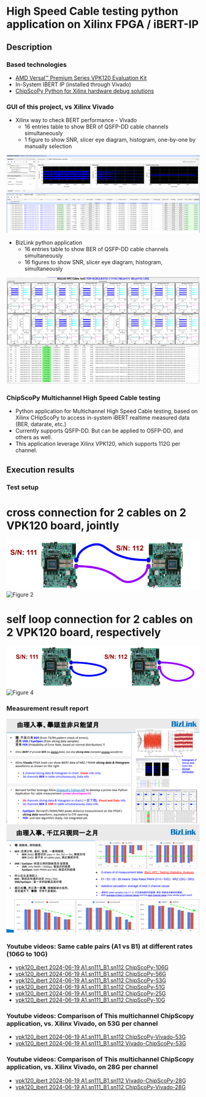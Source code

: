 # High Speed Cable testing python application on Xilinx FPGA / iBERT-IP

## Description

### Based technologies

- [AMD Versal™ Premium Series VPK120 Evaluation Kit](https://www.amd.com/en/products/adaptive-socs-and-fpgas/evaluation-boards/vpk120.html)
- In-System IBERT IP (installed through Vivado)
- [ChipScoPy Python for Xilinx hardware debug solutions](https://xilinx.github.io/chipscopy/2025.1/index.html)

### GUI of this project, vs Xilinx Vivado

- Xilinx way to check BERT performance - Vivado
  - 16 entries table to show BER of QSFP-DD cable channels simultaneously
  - 1 figure to show SNR, slicer eye diagram, histogram, one-by-one by manually selection

![Figure 1](images/Vivado-iBERT-GUI.png "Vivado iBERT GUI")

- BizLink python application
  - 16 entries table to show BER of QSFP-DD cable channels simultaneously
  - 16 figures to show SNR, slicer eye diagram, histogram,  simultaneously

![Figure 2](ChipScoPy/misc/HPC_Cable_BERT_YK_Scan.screenshot-2024-0607.B2-53G.png "iBERT ChipScoPy Cable Testing GUI")

### ChipScoPy Multichannel High Speed Cable testing

- Python application for Multichannel High Speed Cable testing, based on Xilinx CHipScoPy to access in-system iBERT realtime measured data (BER, datarate, etc.)
- Currently supports QSFP-DD. But can be applied to OSFP-DD, and others as well.
- This application leverage Xilinx VPK120, which supports 112G per channel.

## Execution results

### Test setup

# cross connection for 2 cables on 2 VPK120 board, jointly

![Figure 1](images/connect-diagram.cross.png "cross connection diagram")
![Figure 2](images/cable_A1_B1.cross-connect.VPK120_sn111_sn112.jpg "cross connection picture")

# self loop connection for 2 cables on 2 VPK120 board, respectively

![Figure 3](images/connect-diagram.selfloop.png "self-loop connection diagram")
![Figure 4](images/cable_A1_B1.selfloop-connect.VPK120_sn111_sn112.jpg "self-loop connection picture")

### Measurement result report

![Figure 5](images/IBERT_HPC_CABLE_TESTING-1.png "Test Report 1")
![Figure 5](images/IBERT_HPC_CABLE_TESTING-2.png "Test Report 2")

### Youtube videos: Same cable pairs (A1 vs B1) at different rates (106G to 10G)

- [vpk120_ibert 2024-06-19 A1.sn111_B1.sn112 ChipScoPy-106G](https://www.youtube.com/watch?v=0q_JrXw55CI)
- [vpk120_ibert 2024-06-19 A1.sn111_B1.sn112 ChipScoPy-56G](https://www.youtube.com/watch?v=eHCbUxkYKbI)
- [vpk120_ibert 2024-06-19 A1.sn111_B1.sn112 ChipScoPy-53G](https://www.youtube.com/watch?v=mV0R3NWcBVM)
- [vpk120_ibert 2024-06-19 A1.sn111_B1.sn112 ChipScoPy-51G](https://www.youtube.com/watch?v=n3pv9-3KCpY)
- [vpk120_ibert 2024-06-19 A1.sn111_B1.sn112 ChipScoPy-25G](https://www.youtube.com/watch?v=BYdLWb7Fs6A)
- [vpk120_ibert 2024-06-19 A1.sn111_B1.sn112 ChipScoPy-10G](https://www.youtube.com/watch?v=20zd3dXQ3IE)

### Youtube videos: Comparison of This multichannel ChipScopy application, vs. Xilinx Vivado, on 53G per channel

- [vpk120_ibert 2024-06-19 A1.sn111_B1.sn112 ChipScoPy-Vivado-53G](https://www.youtube.com/watch?v=PdGcgPNZXZU)
- [vpk120_ibert 2024-06-19 A1.sn111_B1.sn112 Vivado-ChipScoPy-53G](https://www.youtube.com/watch?v=rl_kp8WlaEY)

### Youtube videos: Comparison of This multichannel ChipScopy application, vs. Xilinx Vivado, on 28G per channel

- [vpk120_ibert 2024-06-19 A1.sn111_B1.sn112 Vivado-ChipScoPy-28G](https://www.youtube.com/watch?v=MQyHBQEJZTs)
- [vpk120_ibert 2024-06-19 A1.sn111_B1.sn112 ChipScoPy-Vivado-28G](https://www.youtube.com/watch?v=sDNRpD9tSEA)

